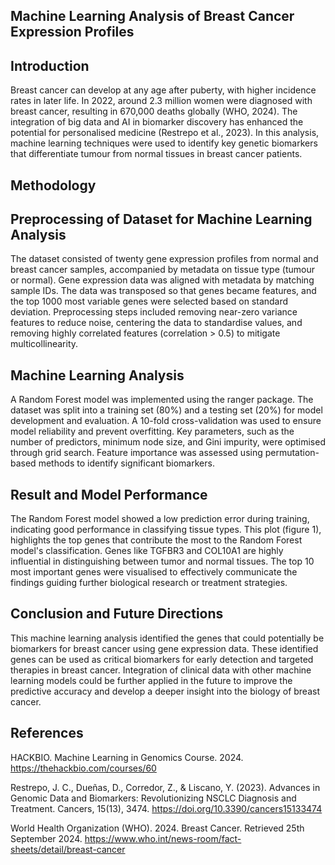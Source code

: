 ## Machine Learning Analysis of Breast Cancer Expression Profiles 

## Introduction
Breast cancer can develop at any age after puberty, with higher incidence rates in later life. In 2022, around 2.3 million women were diagnosed with breast cancer, resulting in 670,000 deaths globally (WHO, 2024). The integration of big data and AI in biomarker discovery has enhanced the potential for personalised medicine (Restrepo et al., 2023). In this analysis, machine learning techniques were used to identify key genetic biomarkers that differentiate tumour from normal tissues in breast cancer patients.

## Methodology
## Preprocessing of Dataset for Machine Learning Analysis 
The dataset consisted of twenty gene expression profiles from normal and breast cancer samples, accompanied by metadata on tissue type (tumour or normal). Gene expression data was aligned with metadata by matching sample IDs. The data was transposed so that genes became features, and the top 1000 most variable genes were selected based on standard deviation.
Preprocessing steps included removing near-zero variance features to reduce noise, centering the data to standardise values, and removing highly correlated features (correlation > 0.5) to mitigate multicollinearity.

## Machine Learning Analysis
A Random Forest model was implemented using the ranger package. The dataset was split into a training set (80%) and a testing set (20%) for model development and evaluation. A 10-fold cross-validation was used to ensure model reliability and prevent overfitting. Key parameters, such as the number of predictors, minimum node size, and Gini impurity, were optimised through grid search. Feature importance was assessed using permutation-based methods to identify significant biomarkers.

## Result and Model Performance 
The Random Forest model showed a low prediction error during training, indicating good performance in classifying tissue types. This plot (figure 1), highlights the top genes that contribute the most to the Random Forest model's classification. Genes like TGFBR3 and COL10A1 are highly influential in distinguishing between tumor and normal tissues. The top 10 most important genes were visualised to effectively communicate the findings guiding further biological research or treatment strategies.

## Conclusion and Future Directions 
This machine learning analysis identified the genes that could potentially be biomarkers for breast cancer using gene expression data. These identified genes can be used as critical biomarkers for early detection and targeted therapies in breast cancer. Integration of clinical data with other machine learning models could be further applied in the future to improve the predictive accuracy and develop a deeper insight into the biology of breast cancer.

## References
HACKBIO. Machine Learning in Genomics Course. 2024. https://thehackbio.com/courses/60

Restrepo, J. C., Dueñas, D., Corredor, Z., & Liscano, Y. (2023). Advances in Genomic Data 	and Biomarkers: Revolutionizing NSCLC Diagnosis and Treatment. Cancers, 15(13), 	3474. https://doi.org/10.3390/cancers15133474

World Health Organization (WHO). 2024. Breast Cancer. Retrieved 25th September 2024. 	https://www.who.int/news-room/fact-sheets/detail/breast-cancer
